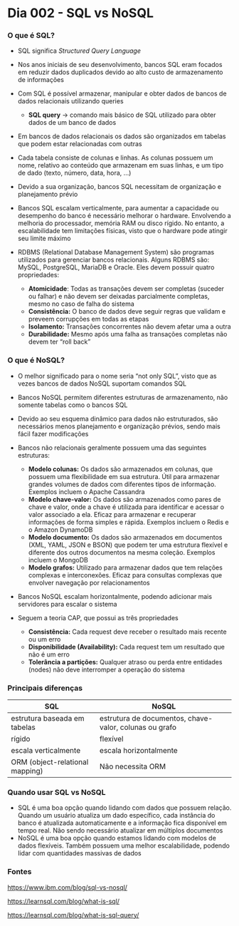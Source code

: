 # Dia 002 - SQL vs NoSQL

### O que é SQL?
- SQL significa *Structured Query Language*
- Nos anos iniciais de seu desenvolvimento, bancos SQL eram focados em reduzir dados duplicados devido ao alto custo de armazenamento de informações
- Com SQL é possível armazenar, manipular e obter dados de bancos de dados relacionais utilizando queries
    - **SQL query** → comando mais básico de SQL utilizado para obter dados de um banco de dados



- Em bancos de dados relacionais os dados são organizados em tabelas que podem estar relacionadas com outras
- Cada tabela consiste de colunas e linhas. As colunas possuem um nome, relativo ao conteúdo que armazenam em suas linhas, e um tipo de dado (texto, número, data, hora, …)



- Devido a sua organização, bancos SQL necessitam de organização e planejamento prévio
- Bancos SQL escalam verticalmente, para aumentar a capacidade ou desempenho do banco é necessário melhorar o hardware. Envolvendo a melhoria do processador, memória RAM ou disco rígido. No entanto, a escalabilidade tem limitações físicas, visto que o hardware pode atingir seu limite máximo
- RDBMS (Relational Database Management System) são programas utilizados para gerenciar bancos relacionais. Alguns RDBMS são: MySQL, PostgreSQL, MariaDB e Oracle. Eles devem possuir quatro propriedades:
    - **Atomicidade**: Todas as transações devem ser completas (suceder ou falhar) e não devem ser deixadas parcialmente completas, mesmo no caso de falha do sistema
    - **Consistência:** O banco de dados deve seguir regras que validam e preveem corrupções em todas as etapas
    - **Isolamento:** Transações concorrentes não devem afetar uma a outra
    - **Durabilidade:** Mesmo após uma falha as transações completas não devem ter “roll back”


### O que é NoSQL?
- O melhor significado para o nome seria “not only SQL”, visto que as vezes bancos de dados NoSQL suportam comandos SQL
- Bancos NoSQL permitem diferentes estruturas de armazenamento, não somente tabelas como o bancos SQL
- Devido ao seu esquema dinâmico para dados não estruturados, são necessários menos planejamento e organização prévios, sendo mais fácil fazer modificações
- Bancos não relacionais geralmente possuem uma das seguintes estruturas:
    - **Modelo colunas:** Os dados são armazenados em colunas, que possuem uma flexibilidade em sua estrutura. Útil para armazenar grandes volumes de dados com diferentes tipos de informação. Exemplos incluem o Apache Cassandra
    - **Modelo chave-valor:** Os dados são armazenados como pares de chave e valor, onde a chave é utilizada para identificar e acessar o valor associado a ela. Eficaz para armazenar e recuperar informações de forma simples e rápida. Exemplos incluem o Redis e o Amazon DynamoDB
    - **Modelo documento:** Os dados são armazenados em documentos (XML, YAML, JSON e BSON) que podem ter uma estrutura flexível e diferente dos outros documentos na mesma coleção. Exemplos incluem o MongoDB
    - **Modelo grafos:** Utilizado para armazenar dados que tem relações complexas e interconexões. Eficaz para consultas complexas que envolver navegação por relacionamentos



- Bancos NoSQL escalam horizontalmente, podendo adicionar mais servidores para escalar o sistema
- Seguem a teoria CAP, que possui as três propriedades
    - **Consistência:** Cada request deve receber o resultado mais recente ou um erro
    - **Disponibilidade (Availability):** Cada request tem um resultado que não é um erro
    - **Tolerância a partições:** Qualquer atraso ou perda entre entidades (nodes) não deve interromper a operação do sistema

### Principais diferenças

| SQL | NoSQL |
| --- | --- |
| estrutura baseada em tabelas | estrutura de documentos, chave-valor, colunas ou grafo |
| rígido | flexível |
| escala verticalmente | escala horizontalmente |
| ORM (object-relational mapping) | Não necessita ORM |

### Quando usar SQL vs NoSQL

- SQL é uma boa opção quando lidando com dados que possuem relação. Quando um usuário atualiza um dado específico, cada instância do banco é atualizada automaticamente e a informação fica disponível em tempo real. Não sendo necessário atualizar em múltiplos documentos
- NoSQL é uma boa opção quando estamos lidando com modelos de dados flexíveis. Também possuem uma melhor escalabilidade, podendo lidar com quantidades massivas de dados

### Fontes

https://www.ibm.com/blog/sql-vs-nosql/

https://learnsql.com/blog/what-is-sql/

https://learnsql.com/blog/what-is-sql-query/